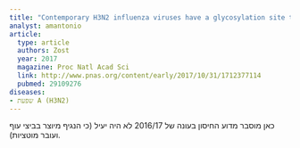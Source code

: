 ```yaml
---
title: "Contemporary H3N2 influenza viruses have a glycosylation site that alters binding of antibodies elicited by egg-adapted vaccine strains"
analyst: amantonio
article:
  type: article
  authors: Zost
  year: 2017
  magazine: Proc Natl Acad Sci
  link: http://www.pnas.org/content/early/2017/10/31/1712377114
  pubmed: 29109276
diseases:
- שפעת A (H3N2)
---
```


כאן מוסבר מדוע החיסון בעונה של 2016/17 לא היה יעיל (כי הנגיף מיוצר בביצי עוף ועובר מוטציות).
